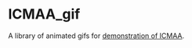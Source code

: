 # ICMAA_gif
A library of animated gifs for [demonstration of ICMAA](https://github.com/cliffordlab/ICG_OSToolbox/blob/master/ICG_Annotation/readme.md).
